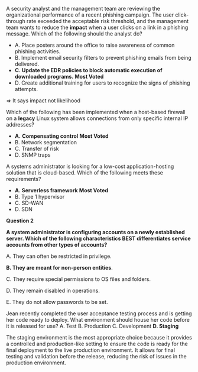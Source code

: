 A security analyst and the management team are reviewing the organizational performance of a recent phishing campaign. The user click-through rate exceeded the acceptable risk threshold, and the management team wants to reduce the **impact** when a user clicks on a link in a phishing message. Which of the following should the analyst do?

- A. Place posters around the office to raise awareness of common phishing activities.
- B. Implement email security filters to prevent phishing emails from being delivered.
- **C. Update the EDR policies to block automatic execution of downloaded programs. Most Voted**
- D. Create additional training for users to recognize the signs of phishing attempts.

⇒ It says impact not likelihood

Which of the following has been implemented when a host-based firewall on a **legacy** Linux system allows connections from only specific internal IP addresses?

- **A.** **Compensating control** **Most Voted**
- B. Network segmentation
- C. Transfer of risk
- D. SNMP traps

A systems administrator is looking for a low-cost application-hosting solution that is cloud-based. Which of the following meets these requirements?

- **A. Serverless framework** **Most Voted**
- B. Type 1 hypervisor
- C. SD-WAN
- D. SDN

**Question 2**

**A system administrator is configuring accounts on a newly established server. Which of the following characteristics BEST differentiates service accounts from other types of accounts?**

A. They can often be restricted in privilege.

**B. They are meant for non-person entities**.

C. They require special permissions to OS files and folders.

D. They remain disabled in operations.

E. They do not allow passwords to be set.

Jean recently completed the user acceptance testing process and is getting her code ready to deploy. What environment should house her code before it is released for use?
A. Test
B. Production
C. Development
**D. Staging**

The staging environment is the most appropriate choice because it provides a controlled and production-like setting to ensure the code is ready for the final deployment to the live production environment. It allows for final testing and validation before the release, reducing the risk of issues in the production environment.
